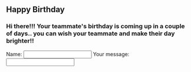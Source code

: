 <html>
<body>

<h2>Happy Birthday</h2>
<h3>Hi there!!! Your teammate's birthday is coming up in a couple of days.. you can wish your teammate and make their day brighter!!</h3>

<form>
  <label for="name">Name: </label>
  <input type="text" id="name" name="name">
  <label for="message">Your message: </label>
  <input type="text" id="message" name="message">
</form>

</body>
</html>
